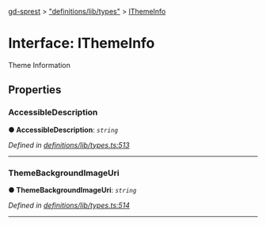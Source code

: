 [gd-sprest](../README.md) > ["definitions/lib/types"](../modules/_definitions_lib_types_.md) > [IThemeInfo](../interfaces/_definitions_lib_types_.ithemeinfo.md)



# Interface: IThemeInfo


Theme Information


## Properties
<a id="accessibledescription"></a>

###  AccessibleDescription

**●  AccessibleDescription**:  *`string`* 

*Defined in [definitions/lib/types.ts:513](https://github.com/gunjandatta/sprest/blob/3de79f1/src/definitions/lib/types.ts#L513)*





___

<a id="themebackgroundimageuri"></a>

###  ThemeBackgroundImageUri

**●  ThemeBackgroundImageUri**:  *`string`* 

*Defined in [definitions/lib/types.ts:514](https://github.com/gunjandatta/sprest/blob/3de79f1/src/definitions/lib/types.ts#L514)*





___


